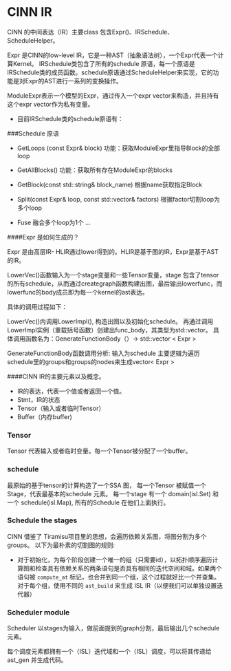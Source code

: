 # CINN IR

CINN 的中间表达（IR）主要class 包含Expr()、IRSchedule、ScheduleHelper。

Expr 是CINN的low-level IR，它是一种AST（抽象语法树），一个Expr代表一个计算Kernel。
IRSchedule类包含了所有的schedule 原语，每一个原语是IRSchedule类的成员函数。schedule原语通过ScheduleHelper来实现，它的功能是对Expr的AST进行一系列的变换操作。

ModuleExpr表示一个模型的Expr，通过传入一个expr vector来构造，并且持有这个expr vector作为私有变量。

- 目前IRSchedule类的schedule原语有：
  
###Schedule 原语
- GetLoops (const Expr& block) 
功能：获取ModuleExpr里指导Block的全部loop

- GetAllBlocks()
功能：获取所有存在ModuleExpr的blocks
- GetBlock(const std::string& block_name)
根据name获取指定Block
- Split(const Expr& loop, const std::vector<int>& factors)
根据factor切割loop为多个loop
- Fuse
融合多个loop为1个
...

####Expr 是如何生成的？

Expr 是由高层IR- HLIR通过lower得到的。HLIR是基于图的IR，Expr是基于AST的IR。

LowerVec()函数输入为一个stage变量和一些Tensor变量，stage 包含了tensor的所有schedule，从而通过creategraph函数构建出图，最后输出lowerfunc，而lowerfunc的body成员即为每一个kernel的ast表达。

具体的调用过程如下：

LowerVec()内调用LowerImpl(), 构造出图以及初始化schedule。
再通过调用LowerImpl实例（重载括号函数）创建出func_body，其类型为std::vector<Expr>。
具体调用函数名为：GenerateFunctionBody（）-> std::vector < Expr >

GenerateFunctionBody函数调用分析:
输入为schedule
主要逻辑为遍历schedule里的groups和groups的nodes来生成vector< Expr >

####CINN IR的主要元素以及概念。

- IR的表达，代表一个值或者返回一个值。
- Stmt，IR的状态
- Tensor（输入或者临时Tensor）
- Buffer（内存buffer)

### Tensor 
Tensor 代表输入或者临时变量。每一个Tensor被分配了一个buffer。

### schedule
最原始的基于tensor的计算构造了一个SSA 图， 每一个Tensor 被赋值一个Stage，代表最基本的schedule 元素。
每一个stage 有一个 domain(isl.Set) 和一个 schedule(isl.Map), 所有的Schedule 在他们上面执行。

### Schedule the stages
CINN 借鉴了 Tiramisu项目里的思想，会遍历依赖关系图，将图分割为多个groups。
以下为最朴素的切割图的规则:
-  对于初始化，为每个阶段创建一个唯一的组（只需要id），以拓扑顺序遍历计算图和检查具有依赖关系的两条语句是否具有相同的迭代空间和域。如果两个语句被 `compute_at` 标记，也合并到同一个组，这个过程就好比一个并查集。对于每个组，使用不同的 `ast_build` 来生成 ISL IR（以便我们可以单独设置迭代器）

### Scheduler module

Scheduler 以stages为输入，做前面提到的graph分割，最后输出几个schedule 元素。

每个调度元素都拥有一个（ISL）迭代域和一个（ISL）调度，可以将其传递给 ast_gen 并生成代码。


